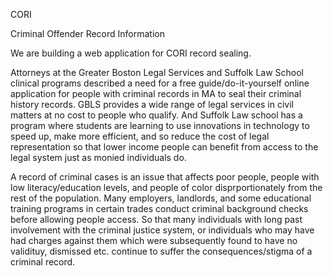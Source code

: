 CORI 

Criminal Offender Record Information

We are building a web application for CORI record sealing.

Attorneys at the Greater Boston Legal Services and Suffolk Law School clinical programs described a need for a free guide/do-it-yourself online application for people with criminal records in MA to seal their criminal history records. GBLS provides a wide range of legal services in civil matters at no cost to people who qualify. And Suffolk Law school has a program where students are learning to use innovations in technology to speed up, make more efficient, and so reduce the cost of legal representation so that lower income people can benefit from access to the legal system just as monied individuals do.  

A record of criminal cases is an issue that affects poor people, people with low literacy/education levels, and people of color disprportionately from the rest of the population. Many employers, landlords, and some educational training programs in certain trades conduct criminal background checks before allowing people access.  So that many individuals with long past involvement with the criminal justice system, or individuals who may have had charges against them which were subsequently found to have no validituy, dismissed etc. continue to suffer the consequences/stigma of a criminal record.
